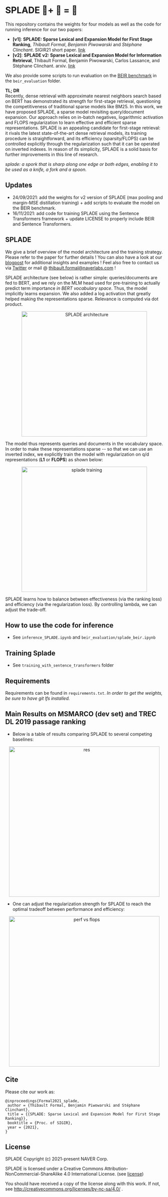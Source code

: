 # SPLADE :fork_and_knife:+ :spoon: = :mag_right:

This repository contains the weights for four models as well as the code for running inference for our two papers:
* **[v1]**: **SPLADE: Sparse Lexical and Expansion Model for First Stage Ranking**, *Thibault Formal*, *Benjamin Piwowarski* and *Stéphane Clinchant*. SIGIR21 short paper. [link](https://arxiv.org/abs/2107.05720)
* **[v2]**: **SPLADE v2: Sparse Lexical and Expansion Model for Information Retrieval**, Thibault Formal, Benjamin Piwowarski, Carlos Lassance, and Stéphane Clinchant. arxiv. [link](https://arxiv.org/abs/2109.10086)

We also provide some scripts to run evaluation on the [BEIR benchmark](https://github.com/UKPLab/beir) in the `beir_evaluation` folder.

**TL; DR**  
Recently, dense retrieval with approximate nearest neighbors search based on BERT has demonstrated its strength for
first-stage retrieval, questioning the competitiveness of traditional sparse models like BM25. In this work, we have
proposed SPLADE, a sparse model revisiting query/document expansion. Our approach relies on in-batch negatives,
logarithmic activation and FLOPS regularization to learn effective and efficient sparse representations. SPLADE is an
appealing candidate for first-stage retrieval: it rivals the latest state-of-the-art dense retrieval models, its
training procedure is straightforward, and its efficiency (sparsity/FLOPS) can be controlled explicitly through the
regularization such that it can be operated on inverted indexes. In reason of its simplicity, SPLADE is a solid basis
for further improvements in this line of research.

*splade: a spork that is sharp along one edge or both edges, enabling it to be used as a knife, a fork and a spoon.*

## Updates

* 24/09/2021: add the weights for v2 version of SPLADE (max pooling and margin-MSE distillation training) + add scripts to evaluate the model on the BEIR benchmark.
* 16/11/2021: add code for training SPLADE using the Sentence Transformers framework + update LICENSE to properly include BEIR and Sentence Transformers.

## SPLADE

We give a brief overview of the model architecture and the training strategy. Please refer to the paper for further
details ! You can also have a look at
our [blogpost](https://europe.naverlabs.com/blog/splade-a-sparse-bi-encoder-bert-based-model-achieves-effective-and-efficient-first-stage-ranking/)
for additional insights and examples ! Feel also free to contact us via [Twitter](https://twitter.com/thibault_formal)
or mail @ thibault.formal@naverlabs.com !

SPLADE architecture (see below) is rather simple: queries/documents are fed to BERT, and we rely on the MLM head used
for pre-training to actually predict term importance *in BERT vocabulary space*. Thus, the model implicitly learns
expansion. We also added a log activation that greatly helped making the representations sparse. Relevance is computed
via dot product.

<p align="center">
<img src="figs/splade.png" alt="SPLADE architecture" width="400"/>
</p>

The model thus represents queries and documents in the vocabulary space. In order to make these representations sparse
-- so that we can use an inverted index, we explicitly train the model with regularization on q/d representations (**L1** or **FLOPS**) as shown below:

<p align="center">
<img src="figs/loss.png" alt="splade training" width="400"/>
</p>

SPLADE learns how to balance between effectiveness (via the ranking loss) and efficiency (via the regularization loss).
By controlling lambda, we can adjust the trade-off.

## How to use the code for inference

* See `inference_SPLADE.ipynb` and `beir_evaluation/splade_beir.ipynb`

## Training Splade

* See `training_with_sentence_transformers` folder


## Requirements

Requirements can be found in `requirements.txt`. *In order to get the weights, be sure to have git lfs installed.*

## Main Results on MSMARCO (dev set) and TREC DL 2019 passage ranking

- Below is a table of results comparing SPLADE to several competing baselines:

<p align="center">
<img src="figs/tableres_new.png" alt="res" width="480"/> 
</p>

- One can adjust the regularization strength for SPLADE to reach the optimal tradeoff between performance and
  efficiency:

<p align="center">
<img src="figs/perf_new.png" alt="perf vs flops" width="480"/> 
</p>



## Cite

Please cite our work as:

```
@inproceedings{Formal2021_splade,
 author = {Thibault Formal, Benjamin Piwowarski and Stéphane Clinchant},
 title = {{SPLADE: Sparse Lexical and Expansion Model for First Stage Ranking}},
 booktitle = {Proc. of SIGIR},
 year = {2021},
}
```

## License

SPLADE 
Copyright (c) 2021-present NAVER Corp.

SPLADE is licensed under a
Creative Commons Attribution-NonCommercial-ShareAlike 4.0 International License.
(see [license](license.txt))

You should have received a copy of the license along with this
work. If not, see http://creativecommons.org/licenses/by-nc-sa/4.0/ .
